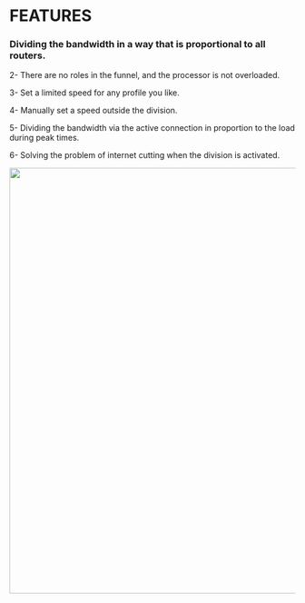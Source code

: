 # FEATURES



### Dividing the bandwidth in a way that is proportional to all routers.


2- There are no roles in the funnel, and the processor is not overloaded.

3- Set a limited speed for any profile you like.

4- Manually set a speed outside the division.

5- Dividing the bandwidth via the active connection in proportion to the load during peak times.

6- Solving the problem of internet cutting when the division is activated.




<img src="https://github.com/Haris-Alsaman/hotspot-crads_mikrotik/blob/main/Picture.png" width="750">


